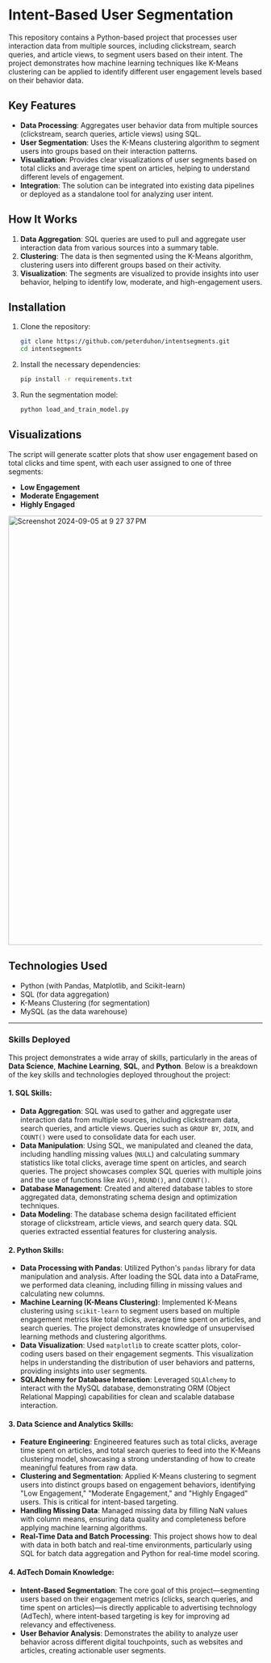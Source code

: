 # Intent-Based User Segmentation

This repository contains a Python-based project that processes user interaction data from multiple sources, including clickstream, search queries, and article views, to segment users based on their intent. The project demonstrates how machine learning techniques like K-Means clustering can be applied to identify different user engagement levels based on their behavior data.

## Key Features

- **Data Processing**: Aggregates user behavior data from multiple sources (clickstream, search queries, article views) using SQL.
- **User Segmentation**: Uses the K-Means clustering algorithm to segment users into groups based on their interaction patterns.
- **Visualization**: Provides clear visualizations of user segments based on total clicks and average time spent on articles, helping to understand different levels of engagement.
- **Integration**: The solution can be integrated into existing data pipelines or deployed as a standalone tool for analyzing user intent.

## How It Works

1. **Data Aggregation**: SQL queries are used to pull and aggregate user interaction data from various sources into a summary table.
2. **Clustering**: The data is then segmented using the K-Means algorithm, clustering users into different groups based on their activity.
3. **Visualization**: The segments are visualized to provide insights into user behavior, helping to identify low, moderate, and high-engagement users.

## Installation

1. Clone the repository:
    ```bash
    git clone https://github.com/peterduhon/intentsegments.git
    cd intentsegments
    ```

2. Install the necessary dependencies:
    ```bash
    pip install -r requirements.txt
    ```

3. Run the segmentation model:
    ```bash
    python load_and_train_model.py
    ```

## Visualizations

The script will generate scatter plots that show user engagement based on total clicks and time spent, with each user assigned to one of three segments:

- **Low Engagement**
- **Moderate Engagement**
- **Highly Engaged**


<img width="849" alt="Screenshot 2024-09-05 at 9 27 37 PM" src="https://github.com/user-attachments/assets/a943aeea-32b5-47d6-be5f-9255cf7afa8f">

  

## Technologies Used

- Python (with Pandas, Matplotlib, and Scikit-learn)
- SQL (for data aggregation)
- K-Means Clustering (for segmentation)
- MySQL (as the data warehouse)

---

### Skills Deployed

This project demonstrates a wide array of skills, particularly in the areas of **Data Science**, **Machine Learning**, **SQL**, and **Python**. Below is a breakdown of the key skills and technologies deployed throughout the project:

#### **1. SQL Skills:**
- **Data Aggregation**: SQL was used to gather and aggregate user interaction data from multiple sources, including clickstream data, search queries, and article views. Queries such as `GROUP BY`, `JOIN`, and `COUNT()` were used to consolidate data for each user.
- **Data Manipulation**: Using SQL, we manipulated and cleaned the data, including handling missing values (`NULL`) and calculating summary statistics like total clicks, average time spent on articles, and search queries. The project showcases complex SQL queries with multiple joins and the use of functions like `AVG()`, `ROUND()`, and `COUNT()`.
- **Database Management**: Created and altered database tables to store aggregated data, demonstrating schema design and optimization techniques.
- **Data Modeling**: The database schema design facilitated efficient storage of clickstream, article views, and search query data. SQL queries extracted essential features for clustering analysis.

#### **2. Python Skills:**
- **Data Processing with Pandas**: Utilized Python's `pandas` library for data manipulation and analysis. After loading the SQL data into a DataFrame, we performed data cleaning, including filling in missing values and calculating new columns.
- **Machine Learning (K-Means Clustering)**: Implemented K-Means clustering using `scikit-learn` to segment users based on multiple engagement metrics like total clicks, average time spent on articles, and search queries. The project demonstrates knowledge of unsupervised learning methods and clustering algorithms.
- **Data Visualization**: Used `matplotlib` to create scatter plots, color-coding users based on their engagement segments. This visualization helps in understanding the distribution of user behaviors and patterns, providing insights into user segments.
- **SQLAlchemy for Database Interaction**: Leveraged `SQLAlchemy` to interact with the MySQL database, demonstrating ORM (Object Relational Mapping) capabilities for clean and scalable database interaction.
  
#### **3. Data Science and Analytics Skills:**
- **Feature Engineering**: Engineered features such as total clicks, average time spent on articles, and total search queries to feed into the K-Means clustering model, showcasing a strong understanding of how to create meaningful features from raw data.
- **Clustering and Segmentation**: Applied K-Means clustering to segment users into distinct groups based on engagement behaviors, identifying "Low Engagement," "Moderate Engagement," and "Highly Engaged" users. This is critical for intent-based targeting.
- **Handling Missing Data**: Managed missing data by filling NaN values with column means, ensuring data quality and completeness before applying machine learning algorithms.
- **Real-Time Data and Batch Processing**: This project shows how to deal with data in both batch and real-time environments, particularly using SQL for batch data aggregation and Python for real-time model scoring.

#### **4. AdTech Domain Knowledge:**
- **Intent-Based Segmentation**: The core goal of this project—segmenting users based on their engagement metrics (clicks, search queries, and time spent on articles)—is directly applicable to advertising technology (AdTech), where intent-based targeting is key for improving ad relevancy and effectiveness.
- **User Behavior Analysis**: Demonstrates the ability to analyze user behavior across different digital touchpoints, such as websites and articles, creating actionable user segments.
